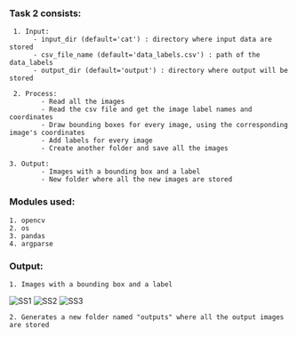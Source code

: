 ### Task 2 consists:

     1. Input:
          - input_dir (default='cat') : directory where input data are stored
          - csv_file_name (default='data_labels.csv') : path of the data_labels
          - output_dir (default='output') : directory where output will be stored

     2. Process:
    	    - Read all the images
    	    - Read the csv file and get the image label names and coordinates
    	    - Draw bounding boxes for every image, using the corresponding image's coordinates
    	    - Add labels for every image
    	    - Create another folder and save all the images

    3. Output:
    	    - Images with a bounding box and a label
    	    - New folder where all the new images are stored

### Modules used:

    1. opencv
    2. os
    3. pandas
    4. argparse

### Output:

    1. Images with a bounding box and a label

![SS1](https://user-images.githubusercontent.com/63935255/155831110-8a547749-5fde-4afb-9eff-a1f2caa8b78d.png)
![SS2](https://user-images.githubusercontent.com/63935255/155831122-fbf65af4-0a2e-4959-9550-e50bc073af9a.png)
![SS3](https://user-images.githubusercontent.com/63935255/155831130-4c3548cd-acc8-4e3d-b42f-055598774d3d.png)

    2. Generates a new folder named "outputs" where all the output images are stored
